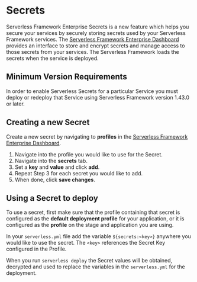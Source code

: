 # Secrets

Serverless Framework Enterprise Secrets is a new feature which helps you secure your services by securely storing secrets used by your Serverless Framework services. The [Serverless Framework Enterprise Dashboard](https://dashboard.serverless.com/) provides an interface to store and encrypt secrets and manage access to those secrets from your services. The Serverless Framework loads the secrets when the service is deployed.

## Minimum Version Requirements

In order to enable Serverless Secrets for a particular Service you must deploy or redeploy that Service using Serverless Framework version 1.43.0 or later.

## Creating a new Secret

Create a new secret by navigating to **profiles** in the [Serverless Framework Enterprise Dashboard](https://dashboard.serverless.com).

1. Navigate into the profile you would like to use for the Secret.
2. Navigate into the **secrets** tab.
3. Set a **key** and **value** and click **add**.
4. Repeat Step 3 for each secret you would like to add.
5. When done, click **save changes**.

## Using a Secret to deploy

To use a secret, first make sure that the profile containing that secret is configured as the **default deployment profile** for your application, or it is configured as the **profile** on the stage and application you are using. 

In your `serverless.yml` file add the variable `${secrets:<key>}` anywhere you would like to use the secret. The `<key>` references the Secret Key configured in the Profile. 

When you run `serverless deploy` the Secret values will be obtained, decrypted and used to replace the variables in the `serverless.yml` for the deployment. 
